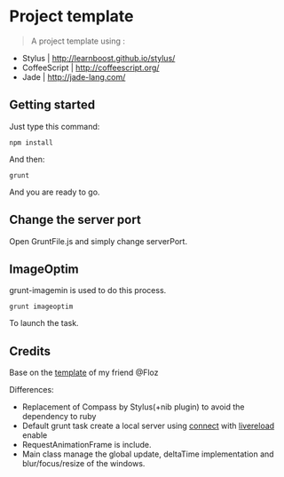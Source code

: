 # Project template

> A project template using :
- Stylus | http://learnboost.github.io/stylus/
- CoffeeScript | http://coffeescript.org/
- Jade | http://jade-lang.com/

## Getting started

Just type this command:
```shell
npm install
```
And then:
```shell
grunt
```
And you are ready to go.

## Change the server port
Open GruntFile.js and simply change serverPort.

## ImageOptim
grunt-imagemin is used to do this process.
```shell
grunt imageoptim
```
To launch the task.

## Credits
Base on the [template](https://github.com/floz/templates) of my friend @Floz

Differences:
- Replacement of Compass by Stylus(+nib plugin) to avoid the dependency to ruby
- Default grunt task create a local server using [connect](https://github.com/gruntjs/grunt-contrib-connect) with [livereload](http://livereload.com/) enable
- RequestAnimationFrame is include.
- Main class manage the global update, deltaTime implementation and blur/focus/resize of the windows.